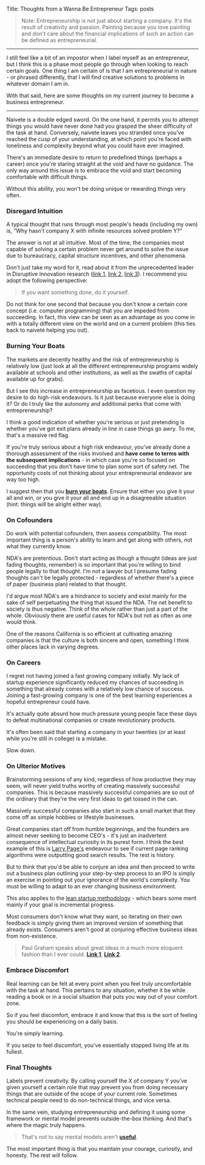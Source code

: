 Title: Thoughts from a Wanna Be Entrepreneur
Tags: posts


> Note: Entrepreneurship is not just about starting a company. It's the result of creativity and passion. Painting because you love painting and don't care about the financial implications of such an action can be defined as entrepreneurial.

---

I still feel like a bit of an impostor when I label myself as an entrepreneur, but I think this is a phase most people go through when looking to reach certain goals. One thing I am certain of is that I am entrepreneurial in nature - or phrased differently, that I will find creative solutions to problems in whatever domain I am in.

With that said, here are some thoughts on my current journey to become a business entrepreneur.

---

Naivete is a double edged sword. On the one hand, it permits you to attempt things you would have never done had you grasped the sheer difficulty of the task at hand. Conversely, naivete leaves you stranded once you've reached the cusp of your understanding, at which point you're faced with loneliness and complexity beyond what you could have ever imagined.

There's an immediate desire to return to predefined things (perhaps a career) once you're staring straight at the void and have no guidance. The only way around this issue is to embrace the void and start becoming comfortable with difficult things.

Without this ability, you won't be doing unique or rewarding things very often.

### Disregard Intuition
A typical thought that runs through most people's heads (including my own) is, "Why hasn't company X with infinite resources solved problem Y?"

The answer is not at all intuitive. Most of the time, the companies most capable of solving a certain problem never get around to solve the issue due to bureaucracy, capital structure incentives, and other phenomena.

Don't just take my word for it, read about it from the unprecedented leader in Disruptive Innovation research ([link 1](http://www.claytonchristensen.com/key-concepts/), [link 2](https://hbr.org/2015/12/what-is-disruptive-innovation), [link 3](http://www.amazon.com/gp/product/0062060244?keywords=innovator%27s%20dilemman&qid=1451948490&ref_=sr_1_sc_1&sr=8-1-spell)). I recommend you adopt the following perspective:

>If you want something done, do it yourself.

Do not think for one second that because you don't know a certain core concept (i.e. computer programming) that you are impeded from succeeding. In fact, this view can be seen as an advantage as you come in with a totally different view on the world and on a current problem (this ties back to naiveté helping you out).

### Burning Your Boats
The markets are decently healthy and the risk of entrepreneurship is relatively low (just look at all the different entrepreneurship programs widely available at schools and other institutions, as well as the swaths of capital available up for grabs).

But I see this increase in entrepreneurship as facetious. I even question my desire to do high-risk endeavours. Is it just because everyone else is doing it? Or do I truly like the autonomy and additional perks that come with entrepreneurship?

I think a good indication of whether you're serious or just pretending is whether you've got exit plans already in line in case things go awry. To me, that's a massive red flag.

If you're truly serious about a high risk endeavour, you've already done a thorough assessment of the risks involved and **have come to terms with the subsequent implications** - in which case you're so focused on succeeding that you don't have time to plan some sort of safety net. The opportunity costs of not thinking about your entrepreneurial endeavor are way too high.

I suggest then that you **[burn your boats](http://www.theleadershipcoach.com/2010/burn-your-boats-paul-andrew-keynote-speaker-executive-coach/)**. Ensure that either you give it your all and win, or you give it your all and end up in a disagreeable situation (hint: things will be alright either way).

### On Cofounders
Do work with potential cofounders, then assess compatibility. The most important thing is a person's ability to learn and get along with others, not what they currently know.

NDA's are pretentious. Don't start acting as though a thought (ideas are just fading thoughts, remember) is so important that you're willing to bind people legally to that thought. I'm not a lawyer but I presume fading thoughts can't be legally protected - regardless of whether there's a piece of paper (business plan) related to that thought.

I'd argue most NDA's are a hindrance to society and exist mainly for the sake of self perpetuating the thing that issued the NDA. The net benefit to society is thus negative. Think of the whole rather than just a part of the whole. Obviously there are useful cases for NDA's but not as often as one would think.

One of the reasons California is so efficient at cultivating amazing companies is that the culture is both sincere and open, something I think other places lack in varying degrees.


### On Careers
I regret not having joined a fast growing company initially. My lack of startup experience significantly reduced my chances of succeeding in something that already comes with a relatively low chance of success. Joining a fast-growing company is one of the best learning experiences a hopeful entrepreneur could have.

It's actually quite absurd how much pressure young people face these days to defeat multinational companies or create revolutionary products.

It's often been said that starting a company in your twenties (or at least while you're still in college) is a mistake.

Slow down.


### On Ulterior Motives
Brainstorming sessions of any kind, regardless of how productive they may seem, will never yield truths worthy of creating massively successful companies. This is because massively successful companies are so out of the ordinary that they're the very first ideas to get tossed in the can.

Massively successful companies also start in such a small market that they come off as simple hobbies or lifestyle businesses.

Great companies start off from humble beginnings, and the founders are almost never seeking to become CEO's - it's just an inadvertent consequence of intellectual curiosity in its purest form. I think the best example of this is [Larry Page's](https://en.wikipedia.org/wiki/Larry_Page) endeavour to see if current page ranking algorithms were outputting good search results. The rest is history.

But to think that you'd be able to conjure an idea and then proceed to write out a business plan outlining your step-by-step process to an IPO is simply an exercise in pointing out your ignorance of the world's complexity. You must be willing to adapt to an ever changing business environment.

This also applies to the [lean startup methodology](http://theleanstartup.com/principles) - which bears some merit mainly if your goal is incremental progress.

Most consumers don't know what they want, so iterating on their own feedback is simply giving them an improved version of something that already exists. Consumers aren't good at conjuring effective business ideas from non-existence.

>Paul Graham speaks about great ideas in a much more eloquent fashion than I ever could.
>**[Link 1](http://www.paulgraham.com/before.html)**, **[Link 2](http://www.paulgraham.com/ds.html)**.


### Embrace Discomfort
Real learning can be felt at every point when you feel truly uncomfortable with the task at hand. This pertains to any situation, whether it be while reading a book or in a social situation that puts you way out of your comfort zone.

So if you feel discomfort, embrace it and know that this is the sort of feeling you should be experiencing on a daily basis.

You're simply learning.

If you seize to feel discomfort, you've essentially stopped living life at its fullest.

### Final Thoughts
Labels prevent creativity. By calling yourself the X of company Y you've given yourself a certain role that may prevent you from doing necessary things that are outside of the scope of your current role. Sometimes technical people need to do non-technical things, and vice versa.

In the same vein, studying entrepreneurship and defining it using some framework or mental model prevents outside-the-box thinking. And that's where the magic truly happens.

>That's not to say mental models aren't **[useful](https://www.farnamstreetblog.com/mental-models/)**.

The most important thing is that you maintain your courage, curiosity, and honesty. The rest will follow.
